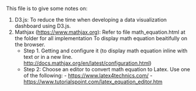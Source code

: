 This file is to give some notes on:
1. D3.js: To reduce the time when developing a data visualization dashboard using D3.js.
2. Mathjax (https://www.mathjax.org): 
   Refer to file math_equation.html at the folder for all implementation
   To display math equation beaitifully on the browser.
   - Step 1. Getting and configure it 
            (to display math equation inline with text or in a new line. http://docs.mathjax.org/en/latest/configuration.html)
    <script src='https://cdnjs.cloudflare.com/ajax/libs/mathjax/2.7.5/latest.js?config=TeX-MML-AM_CHTML' async></script>
    <script type="text/x-mathjax-config">
      MathJax.Hub.Config({
        extensions: ["tex2jax.js"],
        jax: ["input/TeX", "output/HTML-CSS"],
        tex2jax: {
          inlineMath: [ ['$','$'], ["\\(","\\)"] ],
          displayMath: [ ['$$','$$'], ["\\[","\\]"] ],
          processEscapes: true
        },
        "HTML-CSS": { fonts: ["TeX"] }
      });
    </script>
    <script type="text/javascript" src="path-to-MathJax/MathJax.js"> </script>
    - Step 2: Choose an editor to convert math equation to Latex. Use one of the following:
              - https://www.latex4technics.com/
              - https://www.tutorialspoint.com/latex_equation_editor.htm
